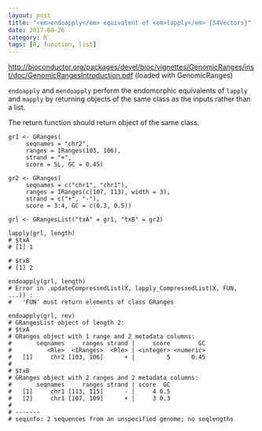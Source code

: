 ```yaml
---
layout: post
title: "<em>endoapply</em> equivalent of <em>lapply</em> {S4Vectors}"
date: 2017-08-26
category: R
tags: [R, function, list]
---
```


http://bioconductor.org/packages/devel/bioc/vignettes/GenomicRanges/inst/doc/GenomicRangesIntroduction.pdf
(loaded with GenomicRanges)


<code>endoapply</code> and <code>mendoapply</code> perform the endomorphic equivalents of <code>lapply</code> and <code>mapply</code> by returning objects of the same class as the inputs rather than a list.

The return function should return object of the same class.

```
gr1 <- GRanges(
     seqnames = "chr2",
     ranges = IRanges(103, 106),
     strand = "+",
     score = 5L, GC = 0.45)

gr2 <- GRanges(
     seqnames = c("chr1", "chr1"),
     ranges = IRanges(c(107, 113), width = 3),
     strand = c("+", "-"),
     score = 3:4, GC = c(0.3, 0.5))

grl <- GRangesList("txA" = gr1, "txB" = gr2)

lapply(grl, length)
# $txA
# [1] 1

# $txB
# [1] 2

endoapply(grl, length)
# Error in .updateCompressedList(X, lapply_CompressedList(X, FUN, ...)) : 
#   'FUN' must return elements of class GRanges

endoapply(grl, rev)
# GRangesList object of length 2:
# $txA 
# GRanges object with 1 range and 2 metadata columns:
#       seqnames     ranges strand |     score        GC
#          <Rle>  <IRanges>  <Rle> | <integer> <numeric>
#   [1]     chr2 [103, 106]      + |         5      0.45
# 
# $txB 
# GRanges object with 2 ranges and 2 metadata columns:
#       seqnames     ranges strand | score  GC
#   [1]     chr1 [113, 115]      - |     4 0.5
#   [2]     chr1 [107, 109]      + |     3 0.3
# 
# -------
# seqinfo: 2 sequences from an unspecified genome; no seqlengths

```




